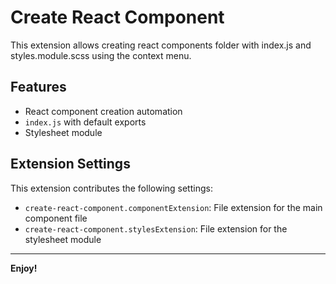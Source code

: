 # Create React Component

This extension allows creating react components folder with index.js and styles.module.scss using the context menu.

## Features

- React component creation automation
- ```index.js``` with default exports
- Stylesheet module

## Extension Settings

This extension contributes the following settings:

* `create-react-component.componentExtension`: File extension for the main component file
* `create-react-component.stylesExtension`: File extension for the stylesheet module

---

**Enjoy!**

